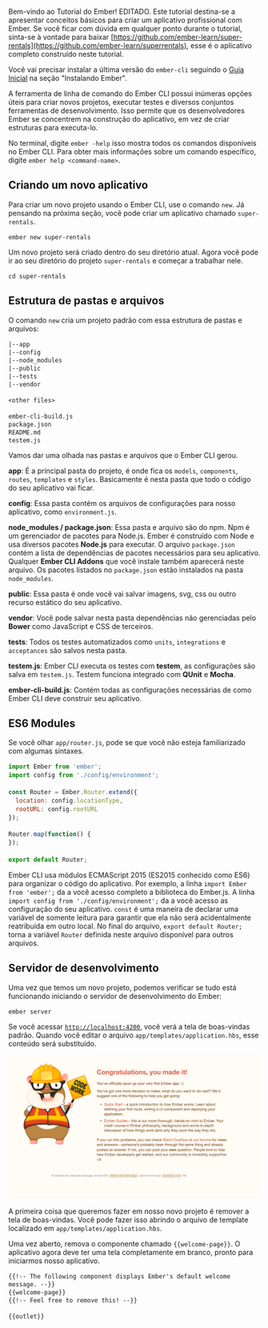 Bem-vindo ao Tutorial do Ember!
EDITADO. Este tutorial destina-se a apresentar conceitos básicos para criar um aplicativo profissional com Ember.
Se você ficar com dúvida em qualquer ponto durante o tutorial, sinta-se à vontade para baixar [https://github.com/ember-learn/super-rentals](https://github.com/ember-learn/superrentals), esse é o aplicativo completo construído neste tutorial.

Você vai precisar instalar a última versão do `ember-cli` seguindo o [Guia Inicial](../../getting-started/quick-start/#toc_instalando-o-ember) na seção "Instalando Ember".

A ferramenta de linha de comando do Ember CLI possui inúmeras opções úteis para criar novos projetos, executar testes e diversos conjuntos ferramentas de desenvolvimento.
Isso permite que os desenvolvedores Ember se concentrem na construção do aplicativo, em vez de criar estruturas para executa-lo.

No terminal, digite `ember -help` isso mostra todos os comandos disponíveis no Ember CLI. Para obter mais informações sobre um comando específico, digite `ember help <command-name>`.

## Criando um novo aplicativo

Para criar um novo projeto usando o Ember CLI, use o comando `new`. Já pensando na próxima seção, você pode criar um aplicativo chamado `super-rentals`.

```shell
ember new super-rentals
```
Um novo projeto será criado dentro do seu diretório atual. Agora você pode ir ao seu diretório do projeto `super-rentals` e começar a trabalhar nele.

```shell
cd super-rentals
```

## Estrutura de pastas e arquivos

O comando `new` cria um projeto padrão com essa estrutura de pastas e arquivos:

```text
|--app
|--config
|--node_modules
|--public
|--tests
|--vendor

<other files>

ember-cli-build.js
package.json
README.md
testem.js
```

Vamos dar uma olhada nas pastas e arquivos que o Ember CLI gerou.

**app**: É a principal pasta do projeto, é onde fica os `models`, `components`, `routes`, `templates` e `styles`. Basicamente é nesta pasta que todo o código do seu aplicativo vai ficar.

**config**: Essa pasta contém os arquivos de configurações para nosso aplicativo, como `environment.js`.

**node_modules / package.json**: Essa pasta e arquivo são do npm. Npm é um gerenciador de pacotes para Node.js.
Ember é construído com Node e usa diversos pacotes **Node.js** para executar. O arquivo `package.json` contém a lista de dependências de pacotes necessários para seu aplicativo. Qualquer **Ember CLI Addons** que você instale também aparecerá neste arquivo. Os pacotes listados no `package.json` estão instalados na pasta `node_modules`.

**public**: Essa pasta é onde você vai salvar imagens, svg, css ou outro recurso estático do seu aplicativo.

**vendor**: Você pode salvar nesta pasta dependências não gerenciadas pelo **Bower** como JavaScript e CSS de terceiros.

**tests**: Todos os testes automatizados como `units`, `integrations` e `acceptances` são salvos nesta pasta.

**testem.js**: Ember CLI executa os testes com **testem**, as configurações são salva em `testem.js`. Testem funciona integrado com **QUnit** e **Mocha**.

**ember-cli-build.js**: Contém todas as configurações necessárias de como Ember CLI deve construir seu aplicativo.

## ES6 Modules

Se você olhar `app/router.js`, pode se que você não esteja familiarizado com algumas sintaxes.

```app/router.js
import Ember from 'ember';
import config from './config/environment';

const Router = Ember.Router.extend({
  location: config.locationType,
  rootURL: config.rootURL
});

Router.map(function() {
});

export default Router;
```

Ember CLI usa módulos ECMAScript 2015 (ES2015 conhecido como ES6) para organizar o código do aplicativo.
Por exemplo, a linha `import Ember from 'ember';` da a você acesso completo a biblioteca do Ember.js. A linha `import config from './config/environment';` da a você acesso as configuração do seu aplicativo. `const` é uma maneira de declarar uma variável de somente leitura para garantir que ela não será acidentalmente reatribuída em outro local. No final do arquivo, `export default Router;` torna a variável `Router` definida neste arquivo disponível para outros arquivos.

## Servidor de desenvolvimento

Uma vez que temos um novo projeto, podemos verificar se tudo está funcionando iniciando o servidor de desenvolvimento do Ember:

```shell
ember server
```
Se você acessar [`http://localhost:4200`](http://localhost:4200), você verá a tela de boas-vindas padrão.
Quando você editar o arquivo `app/templates/application.hbs`, esse conteúdo será substituído.

![default welcome screen](../../images/ember-cli/default-welcome-page.png)

A primeira coisa que queremos fazer em nosso novo projeto é remover a tela de boas-vindas.
Você pode fazer isso abrindo o arquivo de template localizado em `app/templates/application.hbs`.

Uma vez aberto, remova o componente chamado `{{welcome-page}}`.
O aplicativo agora deve ter uma tela completamente em branco, pronto para iniciarmos nosso aplicativo.

```app/templates/application.hbs{-1,-2,-3}
{{!-- The following component displays Ember's default welcome message. --}}
{{welcome-page}}
{{!-- Feel free to remove this! --}}

{{outlet}}
```
